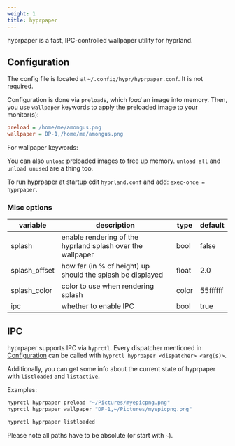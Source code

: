 ```yaml
---
weight: 1
title: hyprpaper
---
```


hyprpaper is a fast, IPC-controlled wallpaper utility for hyprland.

## Configuration

The config file is located at `~/.config/hypr/hyprpaper.conf`. It is not
required.

Configuration is done via `preload`s, which _load_ an image into memory. Then,
you use `wallpaper` keywords to apply the preloaded image to your monitor(s):

```ini
preload = /home/me/amongus.png
wallpaper = DP-1,/home/me/amongus.png
```

For wallpaper keywords:

You can also `unload` preloaded images to free up memory. `unload all` and
`unload unused` are a thing too.

To run hyprpaper at startup edit `hyprland.conf` and add:
`exec-once = hyprpaper`.

### Misc options

| variable | description | type | default |
| --- | --- | --- | --- |
| splash | enable rendering of the hyprland splash over the wallpaper | bool | false |
| splash_offset | how far (in % of height) up should the splash be displayed | float | 2.0 |
| splash_color | color to use when rendering splash | color | 55ffffff |
| ipc | whether to enable IPC | bool | true |

## IPC

hyprpaper supports IPC via `hyprctl`. Every dispatcher mentioned in
[Configuration](#configuration) can be called with
`hyprctl hyprpaper <dispatcher> <arg(s)>`.

Additionally, you can get some info about the current state of hyprpaper with
`listloaded` and `listactive`.

Examples:

```sh
hyprctl hyprpaper preload "~/Pictures/myepicpng.png"
hyprctl hyprpaper wallpaper "DP-1,~/Pictures/myepicpng.png"
```

```sh
hyprctl hyprpaper listloaded
```

Please note all paths have to be absolute (or start with `~`).
